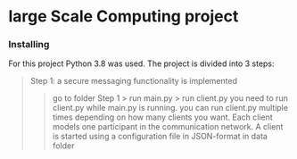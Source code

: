 # large Scale Computing project

### Installing
For this project Python 3.8 was used. The project is divided into 3 steps: 
> Step 1:  a secure messaging functionality is implemented
  >> go to folder Step 1 > run main.py > run client.py 
  >> you need to run client.py while main.py is running. you can run client.py multiple times depending on how many clients you want. 
  >> Each client models one participant in the communication network.  A client is started using a configuration file in JSON-format in data folder
